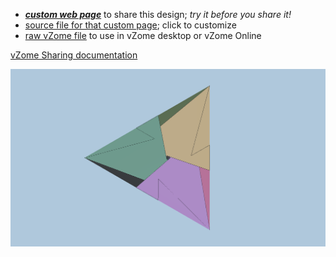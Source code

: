 
 - [***custom web page***][post] to share this design; *try it before you share it!*
 - [source file for that custom page][source]; click to customize
 - [raw vZome file][raw] to use in vZome desktop or vZome Online

[vZome Sharing documentation](https://vzome.github.io/vzome/sharing.html#how-it-works)

![Image](<KleinMinInteger.png>)


[post]: <https://david-hall.github.io/vzome-sharing/2021/12/09/KleinMinInteger-15-39-34.html>
[source]: <https://github.com/david-hall/vzome-sharing/edit/main/_posts/2021-12-09-KleinMinInteger-15-39-34.md>
[raw]: <https://raw.githubusercontent.com/david-hall/vzome-sharing/main/2021/12/09/15-39-34-KleinMinInteger/KleinMinInteger.vZome>